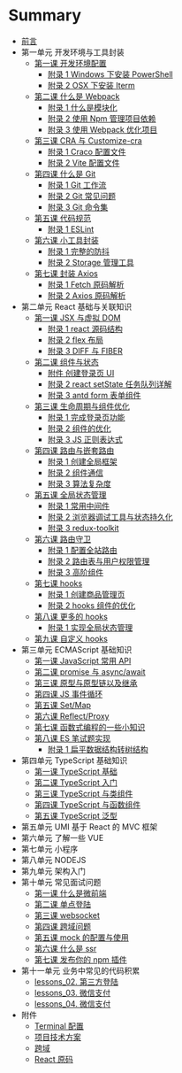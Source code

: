 # Summary

- [前言](README.md)
- 第一单元 开发环境与工具封装
  - [第一课 开发环境配置](unit1/operatingEnvironment.md)
    - [附录 1 Windows 下安装 PowerShell](unit1/powershell.md)
    - [附录 2 OSX 下安装 Iterm](unit1/iterm.md)
  - [第二课 什么是 Webpack](unit1/webpack.md)
    - [附录 1 什么是模块化](unit1/modular.md)
    - [附录 2 使用 Npm 管理项目依赖](unit1/npm.md)
    - [附录 3 使用 Webpack 优化项目](unit1/optimize.md)
  - [第三课 CRA 与 Customize-cra](unit1/customizeCra.md)
    - [附录 1 Craco 配置文件](unit1/craco.md)
    - [附录 2 Vite 配置文件](unit1/vite.md)
  - [第四课 什么是 Git](unit1/git.md)
    - [附录 1 Git 工作流](unit1/gitFlow.md)
    - [附录 2 Git 常见问题](unit1/gitQuery.md)
    - [附录 3 Git 命令集](unit1/gitCommand.md)
  - [第五课 代码规范](unit1/codingStandard.md)
    - [附录 1 ESLint](unit1/eslint.md)
  - [第六课 小工具封装](unit1/utilsPackage.md)
    - [附录 1 完整的防抖](unit1/th.md)
    - [附录 2 Storage 管理工具](unit1/storageManage.md)
  - [第七课 封装 Axios](unit1/axiosPackage.md)
    - [附录 1 Fetch 原码解析](unit1/fetch.md)
    - [附录 2 Axios 原码解析](unit1/axios.md)
- 第二单元 React 基础与关联知识
  - [第一课 JSX 与虚拟 DOM](unit2/jsx.md)
    - [附录 1 react 源码结构](unit2/soundStructure.md)
    - [附录 2 flex 布局](unit2/flex.md)
    - [附录 3 DIFF 与 FIBER](unit2/diff.md)
  - [第二课 组件与状态](unit2/component.md)
    - [附件 创建登录页 UI](unit2/login.code.md)
    - [附录 2 react setState 任务队列详解](unit2/setState.md)
    - [附录 3 antd form 表单组件](unit2/antd.form.md)
  - [第三课 生命周期与组件优化](unit2/lifeCycle.md)
    - [附录 1 完成登录页功能](unit2/login.fun.md)
    - [附录 2 组件的优化](unit2/componentOptimize.md)
    - [附录 3 JS 正则表达式](unit2/regexp.md)
  - [第四课 路由与嵌套路由](unit2/reactRouter.md)
    - [附录 1 创建全局框架](unit1/container.md)
    - [附录 2 组件通信](unit2/communication.md)
    - [附录 3 算法复杂度](unit2/omicron.md)
  - [第五课 全局状态管理](unit2/redux.md)
    - [附录 1 常用中间件](unit2/middleware.md)
    - [附录 2 浏览器调试工具与状态持久化](unit2/devtools.md)
    - [附录 3 redux-toolkit](unit2/reduxToolkit.md)
  - [第六课 路由守卫](unit2/route_auth.md)
    - [附录 1 配置全站路由](unit1/globalRoutes.md)
    - [附录 2 路由表与用户权限管理](unit1/guard.md)
    - [附录 3 高阶组件](unit2/hoc.md)
  - [第七课 hooks](unit2/hooks.md)
    - [附录 1 创建商品管理页](unit2/commodityManagement.md)
    - [附录 2 hooks 组件的优化](unit2/hooksOptimize.md)
  - [第八课 更多的 hooks](unit2/moreHook.md)
    - [附录 1 实现全局状态管理](unit2/hooksRedux.md)
  - [第九课 自定义 hooks](unit2/customHook.md)
- 第三单元 ECMAScript 基础知识
  - [第一课 JavaScript 常用 API](unit6/lessons_01.md)
  - [第二课 promise 与 async/await](unit6/lessons_03.md)
  - [第三课 原型与原型链以及继承](unit6/lessons_07.md)
  - [第四课 JS 事件循环](unit6/lessons_09.md)
  - [第五课 Set/Map](unit6/lessons_04.md)
  - [第六课 Reflect/Proxy](unit6/lessons_05.md)
  - [第七课 函数式编程的一些小知识](unit6/lessons_02.md)
  - [第八课 ES 笔试题实现](unit6/lessons_06.md)
    - [附录 1 扁平数据结构转树结构](unit3/arrayToTree.md)
- 第四单元 TypeScript 基础知识
  - [第一课 TypeScript 基础](unit9/lessons_01.md)
  - [第二课 TypeScript 入门](unit9/lessons_02.md)
  - [第三课 TypeScript 与类组件](unit9/lessons_03.md)
  - [第四课 TypeScript 与函数组件](unit9/lessons_04.md)
  - [第五课 TypeScript 泛型]()
- 第五单元 UMI 基于 React 的 MVC 框架
- 第六单元 了解一些 VUE
- 第七单元 小程序
- 第八单元 NODEJS
- 第九单元 架构入门
- 第十单元 常见面试问题
  - [第一课 什么是微前端](unit_10/micro_frontend.md)
  - [第二课 单点登陆](unit_10/single_sign_on.md)
  - [第三课 websocket](unit_10/websocket.md)
  - [第四课 跨域问题](unit_10/cross_domain.md)
  - [第五课 mock 的配置与使用](unit_10/use_mock.md)
  - [第六课 什么是 ssr](unit_10/server_side_render.md)
  - [第七课 发布你的 npm 插件](unit_10/npm_publish.md)
- 第十一单元 业务中常见的代码积累
  - [lessons_02. 第三方登陆](unit_10/lessons_02.md)
  - [lessons_03. 微信支付](unit_10/lessons_03.md)
  - [lessons_04. 微信支付](unit_10/lessons_03.md)
- 附件
  - [Terminal 配置](enclusore/install-iterm.md)
  - [项目技术方案](enclusore/tech-scheme.md)
  - [跨域](enclusore/cross-domin.md)
  - [React 原码](enclusore/react-source.md)
